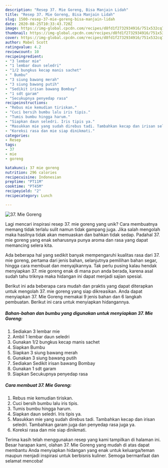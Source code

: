 ```yaml
---
description: "Resep 37. Mie Goreng, Bisa Manjain Lidah"
title: "Resep 37. Mie Goreng, Bisa Manjain Lidah"
slug: 1500-resep-37-mie-goreng-bisa-manjain-lidah
date: 2020-08-25T10:33:43.720Z
image: https://img-global.cpcdn.com/recipes/d8fd1f2732934916/751x532cq70/37-mie-goreng-foto-resep-utama.jpg
thumbnail: https://img-global.cpcdn.com/recipes/d8fd1f2732934916/751x532cq70/37-mie-goreng-foto-resep-utama.jpg
cover: https://img-global.cpcdn.com/recipes/d8fd1f2732934916/751x532cq70/37-mie-goreng-foto-resep-utama.jpg
author: Mabel Scott
ratingvalue: 4.2
reviewcount: 10
recipeingredient:
- "3 lembar mie"
- "1 lembar daun seledri"
- "1/2 bungkus kecap manis sachet"
- " Bumbu"
- "3 siung bawang merah"
- "3 siung bawang putih"
- "Sedikit irisan bawang Bombay"
- "1 sdt garam"
- "Secukupnya penyedap rasa"
recipeinstructions:
- "Rebus mie kemudian tiriskan."
- "Cuci bersih bumbu lalu iris tipis."
- "Tumis bumbu hingga harum."
- "Siapkan daun seledri. Iris tipis ya."
- "Masukkan mie yang sudah direbus tadi. Tambahkan kecap dan irisan seledri. Tambahkan garam juga dan penyedap rasa juga ya."
- "Koreksi rasa dan mie siap dinikmati."
categories:
- Resep
tags:
- 37
- mie
- goreng

katakunci: 37 mie goreng 
nutrition: 296 calories
recipecuisine: Indonesian
preptime: "PT11M"
cooktime: "PT45M"
recipeyield: "2"
recipecategory: Lunch

---
```



![37. Mie Goreng](https://img-global.cpcdn.com/recipes/d8fd1f2732934916/751x532cq70/37-mie-goreng-foto-resep-utama.jpg)

Lagi mencari inspirasi resep 37. mie goreng yang unik? Cara membuatnya memang tidak terlalu sulit namun tidak gampang juga. Jika salah mengolah maka hasilnya tidak akan memuaskan dan bahkan tidak sedap. Padahal 37. mie goreng yang enak seharusnya punya aroma dan rasa yang dapat memancing selera kita.

Ada beberapa hal yang sedikit banyak mempengaruhi kualitas rasa dari 37. mie goreng, pertama dari jenis bahan, selanjutnya pemilihan bahan segar, hingga cara membuat dan menyajikannya. Tak perlu pusing kalau hendak menyiapkan 37. mie goreng enak di mana pun anda berada, karena asal sudah tahu triknya maka hidangan ini dapat menjadi sajian spesial.




Berikut ini ada beberapa cara mudah dan praktis yang dapat diterapkan untuk mengolah 37. mie goreng yang siap dikreasikan. Anda dapat menyiapkan 37. Mie Goreng memakai 9 jenis bahan dan 6 langkah pembuatan. Berikut ini cara untuk menyiapkan hidangannya.

<!--inarticleads1-->

##### Bahan-bahan dan bumbu yang digunakan untuk menyiapkan 37. Mie Goreng:

1. Sediakan 3 lembar mie
1. Ambil 1 lembar daun seledri
1. Gunakan 1/2 bungkus kecap manis sachet
1. Siapkan  Bumbu
1. Siapkan 3 siung bawang merah
1. Gunakan 3 siung bawang putih
1. Sediakan Sedikit irisan bawang Bombay
1. Gunakan 1 sdt garam
1. Siapkan Secukupnya penyedap rasa




<!--inarticleads2-->

##### Cara membuat 37. Mie Goreng:

1. Rebus mie kemudian tiriskan.
1. Cuci bersih bumbu lalu iris tipis.
1. Tumis bumbu hingga harum.
1. Siapkan daun seledri. Iris tipis ya.
1. Masukkan mie yang sudah direbus tadi. Tambahkan kecap dan irisan seledri. Tambahkan garam juga dan penyedap rasa juga ya.
1. Koreksi rasa dan mie siap dinikmati.




Terima kasih telah menggunakan resep yang kami tampilkan di halaman ini. Besar harapan kami, olahan 37. Mie Goreng yang mudah di atas dapat membantu Anda menyiapkan hidangan yang enak untuk keluarga/teman maupun menjadi inspirasi untuk berbisnis kuliner. Semoga bermanfaat dan selamat mencoba!
